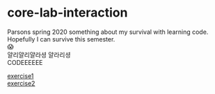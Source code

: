 # core-lab-interaction

Parsons spring 2020
something about my survival with learning code. <br>
Hopefully I can survive this semester.  <br>
:scream: <br>
얄리얄리얄라셩 얄라리셩<br>
CODEEEEEE

<a href="SessionK-Studio/Week02-Class02/index2_001.html"> exercise1 </a>
<br>
<a href="index2_002.html">exercise2 </a>